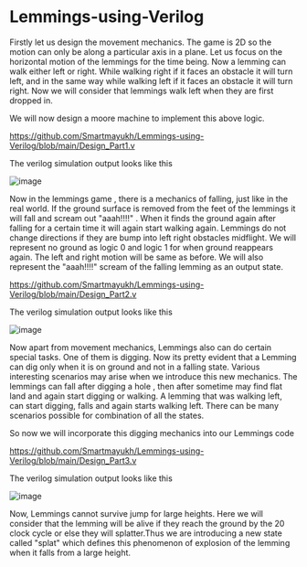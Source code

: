 # Lemmings-using-Verilog

Firstly let us design the movement mechanics. The game is 2D so the motion can only be along a particular axis in a plane. Let us focus on the horizontal motion of the lemmings for the time being.  Now a lemming can walk either left or right. While walking right if it faces an obstacle it will turn left, and in the same way while walking left if it faces an obstacle it will turn right. Now we will consider that lemmings walk left when they are first dropped in.



We will now design a moore machine to implement this above logic.  

https://github.com/Smartmayukh/Lemmings-using-Verilog/blob/main/Design_Part1.v

The verilog simulation output looks like this 

![image](https://user-images.githubusercontent.com/64318469/176694556-2f1c4712-7c6d-4753-beeb-a42dab20493f.png)

Now in the lemmings game , there is a mechanics of falling, just like in the real world. If the ground surface is removed from the feet of the lemmings it will fall and scream out "aaah!!!!" . When it finds the ground again after falling for a certain time it will again start walking again. Lemmings do not change directions if they are bump into left right obstacles midflight. We will represent no ground as logic 0 and logic 1 for when ground reappears again. The left and right motion will be same as before. We will also represent the "aaah!!!!" scream of the falling lemming as an output state.

https://github.com/Smartmayukh/Lemmings-using-Verilog/blob/main/Design_Part2.v

The verilog simulation output looks like this 

![image](https://user-images.githubusercontent.com/64318469/176694916-a8b2ee52-3203-4812-8bfd-c00d147169a7.png)

Now apart from movement mechanics, Lemmings also can do certain special tasks. One of them is digging. Now its pretty evident that a Lemming can dig only when it is on ground and not in a falling state. Various interesting scenarios may arise when we introduce this new mechanics. The lemmings can fall after digging a hole , then after sometime may find flat land and again start digging or walking. A lemming that was walking left, can start digging, falls and again starts walking left. There can be many scenarios possible for combination of all the states. 



So now we will incorporate this digging mechanics into our Lemmings code

https://github.com/Smartmayukh/Lemmings-using-Verilog/blob/main/Design_Part3.v

The verilog simulation output looks like this 

![image](https://user-images.githubusercontent.com/64318469/176695330-f321aca6-1b8b-4b23-a21e-7842ec2f6bf9.png)


Now, Lemmings cannot survive jump for large heights. Here we will consider that the lemming will be alive if they reach the ground by the 20 clock cycle or else they will splatter.Thus we are introducing a new state called "splat" which defines this phenomenon of explosion of the lemming when it falls from a large height. 


